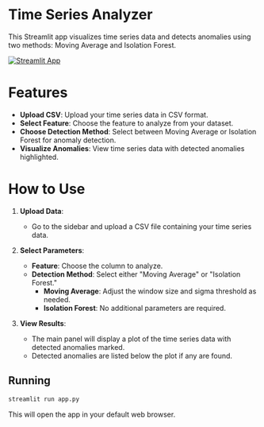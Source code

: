 Time Series Analyzer
====================

This Streamlit app visualizes time series data and detects anomalies using two methods: Moving Average and Isolation Forest.

[![Streamlit App](https://static.streamlit.io/badges/streamlit_badge_black_white.svg)](https://time-series-analyser.streamlit.app/)

# Features

- **Upload CSV**: Upload your time series data in CSV format.
- **Select Feature**: Choose the feature to analyze from your dataset.
- **Choose Detection Method**: Select between Moving Average or Isolation Forest for anomaly detection.
- **Visualize Anomalies**: View time series data with detected anomalies highlighted.

# How to Use

1. **Upload Data**:
   - Go to the sidebar and upload a CSV file containing your time series data.

2. **Select Parameters**:
   - **Feature**: Choose the column to analyze.
   - **Detection Method**: Select either "Moving Average" or "Isolation Forest."
     - **Moving Average**: Adjust the window size and sigma threshold as needed.
     - **Isolation Forest**: No additional parameters are required.

3. **View Results**:
   - The main panel will display a plot of the time series data with detected anomalies marked.
   - Detected anomalies are listed below the plot if any are found.

## Running

```bash
streamlit run app.py
```

This will open the app in your default web browser.